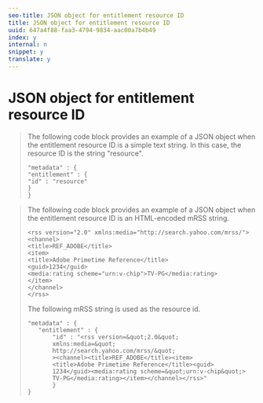 ```yaml
---
seo-title: JSON object for entitlement resource ID
title: JSON object for entitlement resource ID
uuid: 647a4f88-faa3-4794-9834-aac00a7b4b49
index: y
internal: n
snippet: y
translate: y
---
```


# JSON object for entitlement resource ID


>The following code block provides an example of a JSON object when the entitlement resource ID is a simple text string. In this case, the resource ID is the string "resource". 
>
>
>```
>"metadata" : { 
>"entitlement" : { 
>"id" : "resource" 
>} 
>}
>```

>
>The following code block provides an example of a JSON object when the entitlement resource ID is an HTML-encoded mRSS string.
>
>```
><rss version="2.0" xmlns:media="http://search.yahoo.com/mrss/"> 
><channel> 
><title>REF_ADOBE</title> 
><item> 
><title>Adobe Primetime Reference</title> 
><guid>1234</guid> 
><media:rating scheme="urn:v-chip">TV-PG</media:rating> 
></item> 
></channel> 
></rss>
>```
>The following mRSS string is used as the resource id.
>
>```
>"metadata" : { 
>    "entitlement" : { 
>        "id" : "<rss version=&quot;2.0&quot; 
>        xmlns:media=&quot; 
>        http://search.yahoo.com/mrss/&quot; 
>        ><channel><title>REF_ADOBE</title><item> 
>        <title>Adobe Primetime Reference</title><guid> 
>        1234</guid><media:rating scheme=&quot;urn:v-chip&quot;> 
>        TV-PG</media:rating></item></channel></rss>" 
>        } 
>} 
>
>```
